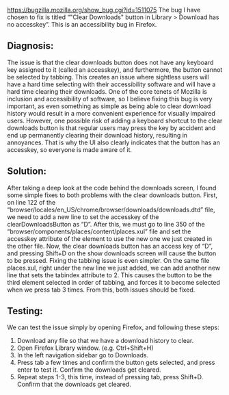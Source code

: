 https://bugzilla.mozilla.org/show_bug.cgi?id=1511075
The bug I have chosen to fix is titled “"Clear Downloads" button in Library > Download has no accesskey”. This is an accessibility bug in Firefox. 

## Diagnosis:
The issue is that the clear downloads button does not have any keyboard key assigned to it (called an accesskey), and furthermore, the button cannot be selected by tabbing. This creates an issue where sightless users will have a hard time selecting with their accessibility software and will have a hard time clearing their downloads. One of the core tenets of Mozilla is inclusion and accessibility of software, so I believe fixing this bug is very important, as even something as simple as being able to clear download history would result in a more convenient experience for visually impaired users.
However, one possible risk of adding a keyboard shortcut to the clear downloads button is that regular users may press the key by accident and end up permanently clearing their download history, resulting in annoyances. That is why the UI also clearly indicates that the button has an accesskey, so everyone is made aware of it.

## Solution:
After taking a deep look at the code behind the downloads screen, I found some simple fixes to both problems with the clear downloads button. 
First, on line 122 of the “browser/locales/en_US/chrome/browser/downloads/downloads.dtd” file, we need to add a new line to set the accesskey of the clearDownloadsButton as “D”. 
After this, we must go to line 350 of the “browser/components/places/content/places.xul” file and set the accesskey attribute of the element to use the new one we just created in the other file. 
Now, the clear downloads button has an access key of “D”, and pressing Shift+D on the show downloads screen will cause the button to be pressed.
Fixing the tabbing issue is even simpler. On the same file places.xul, right under the new line we just added, we can add another new line that sets the tabindex attribute to 2. This causes the button to be the third element selected in order of tabbing, and forces it to become selected when we press tab 3 times.
From this, both issues should be fixed.

## Testing:
We can test the issue simply by opening Firefox, and following these steps:
1. Download any file so that we have a download history to clear.
2. Open Firefox Library window. (e.g. Ctrl+Shift+H)
3. In the left navigation sidebar go to Downloads.
4. Press tab a few times and confirm the button gets selected, and press enter to test it. Confirm the downloads get cleared.
5. Repeat steps 1-3, this time, instead of pressing tab, press Shift+D. Confirm that the downloads get cleared.
